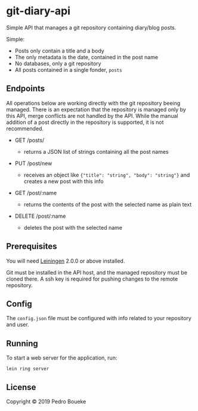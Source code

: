 # git-diary-api

Simple API that manages a git repository containing diary/blog posts.

Simple:

* Posts only contain a title and a body
* The only metadata is the date, contained in the post name
* No databases, only a git repository
* All posts contained in a single fonder, `posts`

## Endpoints

All operations below are working directly with the git repository beeing managed. There is an expectation that the repository is managed only by this API, merge conflicts are not handled by the API. While the manual addition of a post directly in the repository is supported, it is not recommended.

* GET /posts/
    * returns a JSON list of strings containing all the post names

* PUT /post/new
    * receives an object like `{"title": "string", "body": "string"}` and creates a new post with this info

* GET /post/:name
    * returns the contents of the post with the selected name as plain text

* DELETE /post/:name
    * deletes the post with the selected name

## Prerequisites

You will need [Leiningen][] 2.0.0 or above installed.

[leiningen]: https://github.com/technomancy/leiningen

Git must be installed in the API host, and the managed repository must be cloned there. A ssh key is required for pushing changes to the remote repository.

## Config

The `config.json` file must be configured with info related to your repository and user.

## Running

To start a web server for the application, run:

    lein ring server

## License

Copyright © 2019 Pedro Boueke
